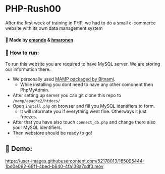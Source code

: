 # PHP-Rush00
After the first week of training in PHP, we had to do a small e-commerce website with its own data management system

#### 🤩 Made by [emende](https://github.com/erikpeik) & [hmaronen](https://github.com/HenronenGIT)

### 🔧 How to run: 
To run this website you are required to have MySQL server. We are storing our information there.
- We personally used [MAMP packaged by Bitnami](https://bitnami.com/stack/mamp).
  - While installing you dont need to have any other comonent then PhpMyAdmin.
- After setting up server you can git clone this repo to `/mamp/apache2/htdocs/`
- Open `install.php` on browser and fill you MySQL identifiers to form.
  - It will informate you if everything went fine. Otherways it just freezes.
- After that you have also touch `connect_db.php` and change there also your MySQL identifiers.
- Then webstore should be ready to go!

## 📼 Demo:

https://user-images.githubusercontent.com/52178013/165095444-1bd0e092-68f1-4bed-b640-4fa138a7cdf3.mov
